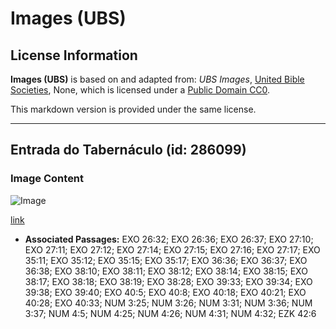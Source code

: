 # Images (UBS)

## License Information

**Images (UBS)** is based on and adapted from: _UBS Images_, [United Bible Societies](https://unitedbiblesocieties.org/), None, which is licensed under a [Public Domain CC0](https://creativecommons.org/public-domain/cc0/).

This markdown version is provided under the same license.



--------------------------------

## Entrada do Tabernáculo (id: 286099)

### Image Content

![Image](https://cdn.aquifer.bible/aquifer-content/resources/Media/WEB-0433_tabernacle_entrance.jpg)

[link](https://cdn.aquifer.bible/aquifer-content/resources/Media/WEB-0433_tabernacle_entrance.jpg)

* **Associated Passages:** EXO 26:32; EXO 26:36; EXO 26:37; EXO 27:10; EXO 27:11; EXO 27:12; EXO 27:14; EXO 27:15; EXO 27:16; EXO 27:17; EXO 35:11; EXO 35:12; EXO 35:15; EXO 35:17; EXO 36:36; EXO 36:37; EXO 36:38; EXO 38:10; EXO 38:11; EXO 38:12; EXO 38:14; EXO 38:15; EXO 38:17; EXO 38:18; EXO 38:19; EXO 38:28; EXO 39:33; EXO 39:34; EXO 39:38; EXO 39:40; EXO 40:5; EXO 40:8; EXO 40:18; EXO 40:21; EXO 40:28; EXO 40:33; NUM 3:25; NUM 3:26; NUM 3:31; NUM 3:36; NUM 3:37; NUM 4:5; NUM 4:25; NUM 4:26; NUM 4:31; NUM 4:32; EZK 42:6

